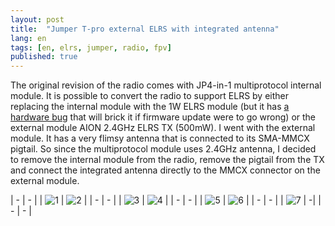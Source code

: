 ```yaml
---
layout: post
title:  "Jumper T-pro external ELRS with integrated antenna"
lang: en
tags: [en, elrs, jumper, radio, fpv]
published: true
---
```


The original revision of the radio comes with JP4-in-1 multiprotocol internal module. It is possible to convert the radio to support ELRS by either replacing the internal module with the 1W ELRS module (but it has [a hardware bug](https://oscarliang.com/jumper-t-pro/#Hardware-Bug-in-the-Internal-ELRS-Version) that will brick it if firmware update were to go wrong) or the external module AION 2.4GHz ELRS TX (500mW). I went with the external module. It has a very flimsy antenna that is connected to its SMA-MMCX pigtail. So since the multiprotocol module uses 2.4GHz antenna, I decided to remove the internal module from the radio, remove the pigtail from the TX and connect the integrated antenna directly to the MMCX connector on the external module.

| - | - |
| ![1](/assets/images/jumper1.jpg) | ![2](/assets/images/jumper2.jpg) |
| - | - |
| ![3](/assets/images/jumper3.jpg) | ![4](/assets/images/jumper4.jpg) |
| - | - |
| ![5](/assets/images/jumper5.jpg) | ![6](/assets/images/jumper6.jpg) |
| - | - |
| ![7](/assets/images/jumper7.jpg) | -|
| - | - |